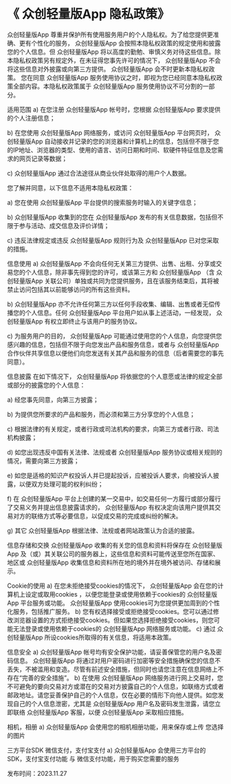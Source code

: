 # 《 众创轻量版App 隐私政策》


众创轻量版App 尊重并保护所有使用服务用户的个人隐私权。为了给您提供更准确、更有个性化的服务， 众创轻量版App 会按照本隐私权政策的规定使用和披露您的个人信息。但 众创轻量版App 将以高度的勤勉、审慎义务对待这些信息。除本隐私权政策另有规定外，在未征得您事先许可的情况下， 众创轻量版App 不会将这些信息对外披露或向第三方提供。 众创轻量版App 会不时更新本隐私权政策。 您在同意 众创轻量版App 服务使用协议之时，即视为您已经同意本隐私权政策全部内容。本隐私权政策属于 众创轻量版App 服务使用协议不可分割的一部分。

适用范围
a) 在您注册 众创轻量版App 帐号时，您根据 众创轻量版App 要求提供的个人注册信息；

b) 在您使用 众创轻量版App 网络服务，或访问 众创轻量版App 平台网页时， 众创轻量版App 自动接收并记录的您的浏览器和计算机上的信息，包括但不限于您的IP地址、浏览器的类型、使用的语言、访问日期和时间、软硬件特征信息及您需求的网页记录等数据；

c) 众创轻量版App 通过合法途径从商业伙伴处取得的用户个人数据。

您了解并同意，以下信息不适用本隐私权政策：

a) 您在使用 众创轻量版App 平台提供的搜索服务时输入的关键字信息；

b) 众创轻量版App 收集到的您在 众创轻量版App 发布的有关信息数据，包括但不限于参与活动、成交信息及评价详情；

c) 违反法律规定或违反 众创轻量版App 规则行为及 众创轻量版App 已对您采取的措施。

信息使用
a) 众创轻量版App 不会向任何无关第三方提供、出售、出租、分享或交易您的个人信息，除非事先得到您的许可，或该第三方和 众创轻量版App （含 众创轻量版App 关联公司）单独或共同为您提供服务，且在该服务结束后，其将被禁止访问包括其以前能够访问的所有这些资料。

b) 众创轻量版App 亦不允许任何第三方以任何手段收集、编辑、出售或者无偿传播您的个人信息。任何 众创轻量版App 平台用户如从事上述活动，一经发现， 众创轻量版App 有权立即终止与该用户的服务协议。

c) 为服务用户的目的， 众创轻量版App 可能通过使用您的个人信息，向您提供您感兴趣的信息，包括但不限于向您发出产品和服务信息，或者与 众创轻量版App 合作伙伴共享信息以便他们向您发送有关其产品和服务的信息（后者需要您的事先同意）。

信息披露
在如下情况下， 众创轻量版App 将依据您的个人意愿或法律的规定全部或部分的披露您的个人信息：

a) 经您事先同意，向第三方披露；

b) 为提供您所要求的产品和服务，而必须和第三方分享您的个人信息；

c) 根据法律的有关规定，或者行政或司法机构的要求，向第三方或者行政、司法机构披露；

d) 如您出现违反中国有关法律、法规或者 众创轻量版App 服务协议或相关规则的情况，需要向第三方披露；

e) 如您是适格的知识产权投诉人并已提起投诉，应被投诉人要求，向被投诉人披露，以便双方处理可能的权利纠纷；

f) 在 众创轻量版App 平台上创建的某一交易中，如交易任何一方履行或部分履行了交易义务并提出信息披露请求的， 众创轻量版App 有权决定向该用户提供其交易对方的联络方式等必要信息，以促成交易的完成或纠纷的解决。

g) 其它 众创轻量版App 根据法律、法规或者网站政策认为合适的披露。

信息存储和交换
众创轻量版App 收集的有关您的信息和资料将保存在 众创轻量版App 及（或）其关联公司的服务器上，这些信息和资料可能传送至您所在国家、地区或 众创轻量版App 收集信息和资料所在地的境外并在境外被访问、存储和展示。

Cookie的使用
a) 在您未拒绝接受cookies的情况下， 众创轻量版App 会在您的计算机上设定或取用cookies
，以便您能登录或使用依赖于cookies的 众创轻量版App 平台服务或功能。 众创轻量版App 使用cookies可为您提供更加周到的个性化服务，包括推广服务。 b) 您有权选择接受或拒绝接受cookies。您可以通过修改浏览器设置的方式拒绝接受cookies。但如果您选择拒绝接受cookies，则您可能无法登录或使用依赖于cookies的 众创轻量版App 网络服务或功能。
c) 通过 众创轻量版App 所设cookies所取得的有关信息，将适用本政策。

信息安全
a) 众创轻量版App 帐号均有安全保护功能，请妥善保管您的用户名及密码信息。 众创轻量版App 将通过对用户密码进行加密等安全措施确保您的信息不丢失，不被滥用和变造。尽管有前述安全措施，但同时也请您注意在信息网络上不存在“完善的安全措施”。
b) 在使用 众创轻量版App 网络服务进行网上交易时，您不可避免的要向交易对方或潜在的交易对方披露自己的个人信息，如联络方式或者邮政地址。请您妥善保护自己的个人信息，仅在必要的情形下向他人提供。如您发现自己的个人信息泄密，尤其是 众创轻量版App 用户名及密码发生泄露，请您立即联络 众创轻量版App 客服，以便 众创轻量版App 采取相应措施。

相机，相册
a) 众创轻量版App 会使用您的相机相册功能，用来保存或上传 您选择的图片

三方平台SDK 微信支付，支付宝支付
a) 众创轻量版App 会使用三方平台的SDK，支付宝支付功能 与 微信支付功能，用于购买您需要的服务

发布时间：2023.11.27
